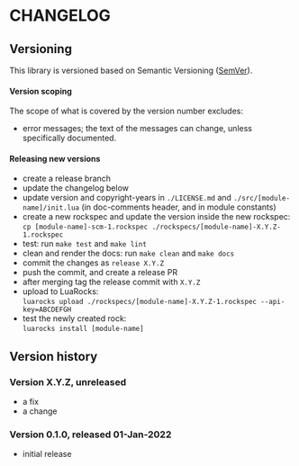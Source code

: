 # CHANGELOG

## Versioning

This library is versioned based on Semantic Versioning ([SemVer](https://semver.org/)).

#### Version scoping

The scope of what is covered by the version number excludes:

- error messages; the text of the messages can change, unless specifically documented.

#### Releasing new versions

- create a release branch
- update the changelog below
- update version and copyright-years in `./LICENSE.md` and `./src/[module-name]/init.lua` (in doc-comments
  header, and in module constants)
- create a new rockspec and update the version inside the new rockspec:<br/>
  `cp [module-name]-scm-1.rockspec ./rockspecs/[module-name]-X.Y.Z-1.rockspec`
- test: run `make test` and `make lint`
- clean and render the docs: run `make clean` and `make docs`
- commit the changes as `release X.Y.Z`
- push the commit, and create a release PR
- after merging tag the release commit with `X.Y.Z`
- upload to LuaRocks:<br/>
  `luarocks upload ./rockspecs/[module-name]-X.Y.Z-1.rockspec --api-key=ABCDEFGH`
- test the newly created rock:<br/>
  `luarocks install [module-name]`

## Version history

### Version X.Y.Z, unreleased

- a fix
- a change

### Version 0.1.0, released 01-Jan-2022

- initial release
